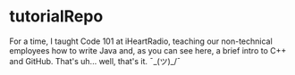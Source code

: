 # tutorialRepo

For a time, I taught Code 101 at iHeartRadio, teaching our non-technical employees how to write Java and, as you can see here, a brief intro to C++ and GitHub. 
That's uh... well, that's it. ¯\_(ツ)_/¯
